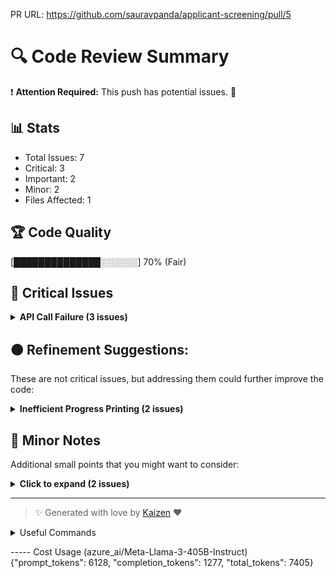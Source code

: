 PR URL: https://github.com/sauravpanda/applicant-screening/pull/5

# 🔍 Code Review Summary

❗ **Attention Required:** This push has potential issues. 🚨

## 📊 Stats
- Total Issues: 7
- Critical: 3
- Important: 2
- Minor: 2
- Files Affected: 1
## 🏆 Code Quality
[██████████████░░░░░░] 70% (Fair)

## 🚨 Critical Issues

<details>
<summary><strong>API Call Failure (3 issues)</strong></summary>

### 1. API call failure without retry mechanism.
📁 **File:** `main.py:65`
⚖️ **Severity:** 8/10
🔍 **Description:** The API call may fail without a retry mechanism, causing the program to crash.
💡 **Solution:** Implement a retry mechanism for the API call.

**Current Code:**
```python
response = completion(model=os.environ.get("model", "anyscale/mistralai/Mixtral-8x22B-Instruct-v0.1"), messages=messages)
```

**Suggested Code:**
```python
import time
try:
    response = completion(model=os.environ.get("model", "anyscale/mistralai/Mixtral-8x22B-Instruct-v0.1"), messages=messages)
except Exception as e:
    print(f"API call failed:{e}")
    time.sleep(1)
    # retry the API call
```

### 2. Silent failure without logging.
📁 **File:** `main.py:82`
⚖️ **Severity:** 8/10
🔍 **Description:** The program will fail silently without logging any errors.
💡 **Solution:** Implement logging for errors.

**Current Code:**
```python
except json.JSONDecodeError:
    result ={key: "" for key in["feedback", "review", "should_interview", "rating", "input_tokens", "output_tokens"]}
```

**Suggested Code:**
```python
import logging
except json.JSONDecodeError as e:
    logging.error(f"JSON decode error:{e}")
    result ={key: "" for key in["feedback", "review", "should_interview", "rating", "input_tokens", "output_tokens"]}
```

### 3. Division by zero potential.
📁 **File:** `main.py:156`
⚖️ **Severity:** 8/10
🔍 **Description:** The code may divide by zero, causing a runtime error.
💡 **Solution:** Add a check to prevent division by zero.

**Current Code:**
```python
total_tokens = total_input_tokens + total_output_tokens
```

**Suggested Code:**
```python
if total_tokens == 0:
    total_tokens = 1
    print("Warning: total tokens is zero")
```

</details>

## 🟠 Refinement Suggestions:
These are not critical issues, but addressing them could further improve the code:

<details>
<summary><strong>Inefficient Progress Printing (2 issues)</strong></summary>

### 1. Inefficient way to print progress.
📁 **File:** `main.py:121`
⚖️ **Severity:** 5/10
🔍 **Description:** The progress printing is inefficient and may cause performance issues.
💡 **Solution:** Use a more efficient way to print progress, such as using a progress bar library.

**Current Code:**
```python
print(f"\rProgress:[{('=' * int(50 * progress)):<50}]{progress:.0%}", end="", flush=True)
```

**Suggested Code:**
```python
from tqdm import tqdm
with tqdm(total=total, desc="Processing applicants") as pbar:
    for index, row in df.iterrows():
        # process applicant
        pbar.update(1)
```

### 2. No error handling for file not found.
📁 **File:** `main.py:174`
⚖️ **Severity:** 5/10
🔍 **Description:** The code does not handle the case where the file is not found.
💡 **Solution:** Add error handling for file not found.

**Current Code:**
```python
main(input_file)
```

**Suggested Code:**
```python
try:
    main(input_file)
except FileNotFoundError:
    print(f"Error: file '{input_file}' not found")
```

</details>

## 📝 Minor Notes
Additional small points that you might want to consider:

<details>
<summary><strong>Click to expand (2 issues)</strong></summary>

<details>
<summary><strong>Unused Import (2 issues)</strong></summary>

### 1. Unused import 'random' should be removed.
📁 **File:** `main.py:8`
⚖️ **Severity:** 3/10
🔍 **Description:** The import 'random' is not used anywhere in the code.
💡 **Solution:** Remove the line 'import random'.

**Current Code:**
```python
import random
```

**Suggested Code:**
```python

```

### 2. Redundant code.
📁 **File:** `main.py:141`
⚖️ **Severity:** 3/10
🔍 **Description:** The code is redundant and can be removed.
💡 **Solution:** Remove the redundant code.

**Current Code:**
```python
if len(df) == 0:
    return
```

**Suggested Code:**
```python

```

</details>

</details>

---

> ✨ Generated with love by [Kaizen](https://cloudcode.ai) ❤️

<details>
<summary>Useful Commands</summary>

- **Feedback:** Reply with `!feedback [your message]`
- **Ask PR:** Reply with `!ask-pr [your question]`
- **Review:** Reply with `!review`
- **Explain:** Reply with `!explain [issue number]` for more details on a specific issue
- **Ignore:** Reply with `!ignore [issue number]` to mark an issue as false positive
- **Update Tests:** Reply with `!unittest` to create a PR with test changes
</details>


----- Cost Usage (azure_ai/Meta-Llama-3-405B-Instruct)
{"prompt_tokens": 6128, "completion_tokens": 1277, "total_tokens": 7405}